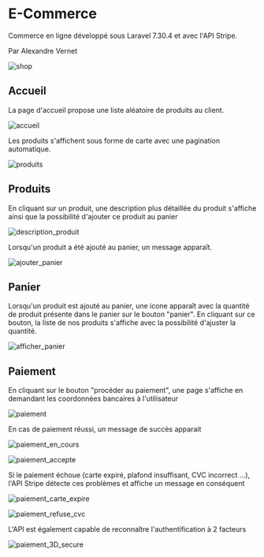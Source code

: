 # E-Commerce
Commerce en ligne développé sous Laravel 7.30.4 et avec l'API Stripe.

Par Alexandre Vernet


![shop](https://user-images.githubusercontent.com/72151831/106760792-71e38200-6634-11eb-8fa2-d58b2263856c.png)



## Accueil
La page d'accueil propose une liste aléatoire de produits au client.

![accueil](https://user-images.githubusercontent.com/72151831/106763584-444c0800-6637-11eb-8818-41fb644a0288.png)


Les produits s'affichent sous forme de carte avec une pagination automatique.

![produits](https://user-images.githubusercontent.com/72151831/106764192-d94f0100-6637-11eb-85ee-3d10a61c803f.png)



## Produits
En cliquant sur un produit, une description plus détaillée du produit s'affiche ainsi que la possibilité d'ajouter ce produit au panier 

![description_produit](https://user-images.githubusercontent.com/72151831/106763986-ad338000-6637-11eb-91b0-bcea17a21e13.png)


Lorsqu'un produit a été ajouté au panier, un message apparaît.

![ajouter_panier](https://user-images.githubusercontent.com/72151831/106764575-31860300-6638-11eb-88b2-d38f053791d6.png)



## Panier
Lorsqu'un produit est ajouté au panier, une icone apparaît avec la quantité de produit présente dans le panier sur le bouton "panier". 
En cliquant sur ce bouton, la liste de nos produits s'affiche avec la possibilité d'ajuster la quantité.

![afficher_panier](https://user-images.githubusercontent.com/72151831/106764945-95103080-6638-11eb-9fe3-19d67332d7b6.png)



## Paiement
En cliquant sur le bouton "procéder au paiement", une page s'affiche en demandant les coordonnées bancaires à l'utilisateur

![paiement](https://user-images.githubusercontent.com/72151831/106765178-d1dc2780-6638-11eb-9817-d073214a6391.png)


En cas de paiement réussi, un message de succès apparait

![paiement_en_cours](https://user-images.githubusercontent.com/72151831/106765258-e6202480-6638-11eb-9bb5-1701514e2ac8.png)


![paiement_accepte](https://user-images.githubusercontent.com/72151831/106765248-e28c9d80-6638-11eb-934e-dea2acba168e.png)


Si le paiement échoue (carte expiré, plafond insuffisant, CVC incorrect ...), l'API Stripe détecte ces problèmes et affiche un message en conséquent

![paiement_carte_expire](https://user-images.githubusercontent.com/72151831/106765458-1c5da400-6639-11eb-9850-df8a29442c1a.png)


![paiement_refuse_cvc](https://user-images.githubusercontent.com/72151831/106765917-9beb7300-6639-11eb-8dae-9f69c33149a8.png)


L'API est également capable de reconnaître l'authentification à 2 facteurs

![paiement_3D_secure](https://user-images.githubusercontent.com/72151831/106766110-d2c18900-6639-11eb-80ec-d8e8d97505d6.png)

